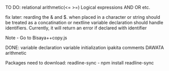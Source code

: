 TO DO:
relational arithmetic(<= >=)
Logical expressions
AND OR etc.


fix later:
rearding the & and $. when placed in a character or string should be treated as a concatination or nextline
variable declaration should handle identifiers. Currently, it will return an error if declared with identifier

Note - Go to Bisaya++copy.js

DONE:
variable declaration
variable initialization
ipakita
comments
DAWATA
arithmetic



Packages need to download:
readline-sync - npm install readline-sync